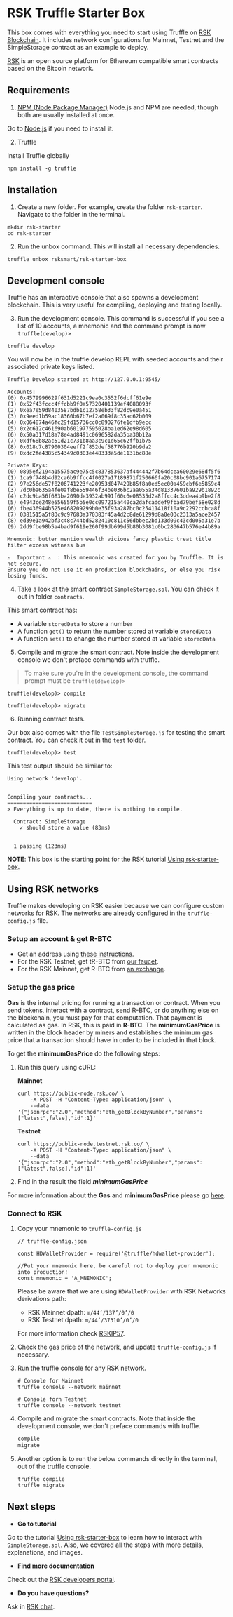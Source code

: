 # RSK Truffle Starter Box

This box comes with everything you need to start using Truffle on [RSK Blockchain](https://developers.rsk.co/rsk/).
It includes network configurations for Mainnet, Testnet and the SimpleStorage contract as an example to deploy.

[RSK](https://www.rsk.co/) is an open source platform for Ethereum compatible smart contracts based on the Bitcoin network.

## Requirements

1. [NPM (Node Package Manager)](https://nodejs.org/en/)
Node.js and NPM are needed, though both are usually installed at once.

Go to [Node.js](https://nodejs.org/en/) if you need to install it.

2. Truffle

Install Truffle globally

```shell
npm install -g truffle
```

## Installation

1. Create a new folder.
For example, create the folder `rsk-starter`.
Navigate to the folder in the terminal.

```shell
mkdir rsk-starter
cd rsk-starter
```

2. Run the unbox command. This will install all necessary dependencies.

```shell
truffle unbox rsksmart/rsk-starter-box
```

## Development console

Truffle has an interactive console that also spawns a development blockchain. This is very useful for compiling, deploying and testing locally.

3. Run the development console. This command is successful if you see a list of 10 accounts, a mnemonic and the command prompt is now `truffle(develop)>`


```shell
truffle develop
```

You will now be in the truffle develop REPL with seeded accounts and their associated private keys listed.

```shell
Truffle Develop started at http://127.0.0.1:9545/

Accounts:
(0) 0x4579996629f631d5221c9ea0c3552f6dcff61e9e
(1) 0x52f43fccc4ffcbb9f0a57320401139ef4088093f
(2) 0xea7e59d8403587bdb1c12758eb33f82dc9e0a451
(3) 0x9eed1b59ac18360b67b7ef2a069f8c35ad62b009
(4) 0x064874a46fc29fd15736cc0c890276fe1dfb9ecc
(5) 0x2c612c461690ab601977595028ba1ed62e98d605
(6) 0x50a317d18a78e4ad8491c0696582da35ba30b12a
(7) 0xdf68b82ac51d21c731b8aa3c9c1d65c62ffb1b75
(8) 0x018c7c87900304eeff2f852def58776b920b9da2
(9) 0xdc2fe4385c54349c0303e448333a5de1131bc88e

Private Keys:
(0) 0895ef2194a15575ac9e75c5c837853637af444442f7b64dcea60029e68df5f6
(1) 1ca9f748b4d92ca6b9ffcc4f0027a17189871f250666fa20c08bc901a6757174
(2) 97e256de57f8206741223fe20953d047429b85f8a0ed5ec00a459cbf6e5859c4
(3) 7dc0ba635a4fe0af8be559446f34be036bc2aa055a34d81337601ba929b1892c
(4) c2dc9ba56f683ba2090de3932ab991f60c6e08535d2a8ffcc4c3ddea4b9be2f8
(5) e4943ce248e556559f5b5e0cc097215a440ca2dafcaddef9fbad79bef58e028d
(6) fbe436944b525e468209299b0e35f93a287bc0c25411418f10a9c2292ccbca8f
(7) 0381515a5f83c9c97683a370383f45a4d2c8de61299d8a0e03c2313a5ace2457
(8) ed39e1a942bf3c48c744bd5282410c811c56dbbec2bd133d09c43cd005a31e7b
(9) 2dd9fbe98b5a4bad9f619e260f99db699d5b80b3081c0bc283647b576e44b89a

Mnemonic: butter mention wealth vicious fancy plastic treat title filter excess witness bus

⚠️  Important ⚠️  : This mnemonic was created for you by Truffle. It is not secure.
Ensure you do not use it on production blockchains, or else you risk losing funds.
```

4. Take a look at the smart contract `SimpleStorage.sol`. You can check it out in folder `contracts`.

This smart contract has:

* A variable `storedData` to store a number
* A function `get()` to return the number stored at variable `storedData`
* A function `set()` to change the number stored at variable `storedData`


5. Compile and migrate the smart contract. Note inside the development console we don't preface commands with truffle.

> To make sure you're in the development console, the command prompt must be `truffle(develop)>`


```shell
truffle(develop)> compile
```

```shell
truffle(develop)> migrate
```

6. Running contract tests.

Our box also comes with the file `TestSimpleStorage.js` for testing the smart contract. You can check it out in the `test` folder.

```shell
truffle(develop)> test
```

This test output should be similar to:

```shell
Using network 'develop'.


Compiling your contracts...
===========================
> Everything is up to date, there is nothing to compile.

  Contract: SimpleStorage
    ✓ should store a value (83ms)


  1 passing (123ms)

```

**NOTE**: This box is the starting point for the RSK tutorial [Using rsk-starter-box](https://developers.rsk.co/tutorials/truffle-boxes/rsk-starter-box/).

## Using RSK networks

Truffle makes developing on RSK easier because we can configure custom networks for RSK. The networks are already configured in the `truffle-config.js` file.

### Setup an account & get R-BTC

- Get an address using [these instructions](https://developers.rsk.co/rsk/architecture/account-based/ "Account Based RSK Addresses - RSK Developers Portal").
- For the RSK Testnet, get tR-BTC from [our faucet](https://faucet.testnet.rsk.co/).
- For the RSK Mainnet, get R-BTC from [an exchange](https://www.rsk.co/#exchanges-rsk).

### Setup the gas price

**Gas** is the internal pricing for running a transaction or contract. When you send tokens, interact with a contract, send R-BTC, or do anything else on the blockchain, you must pay for that computation. That payment is calculated as gas. In RSK, this is paid in **R-BTC**.
The **minimumGasPrice** is written in the block header by miners and establishes the minimum gas price that a transaction should have in order to be included in that block.

To get the **minimumGasPrice** do the following steps:
1. Run this query using cURL:

    **Mainnet**

    ```shell
    curl https://public-node.rsk.co/ \
        -X POST -H "Content-Type: application/json" \
        --data '{"jsonrpc":"2.0","method":"eth_getBlockByNumber","params":["latest",false],"id":1}'
    ```

    **Testnet**

    ```shell
    curl https://public-node.testnet.rsk.co/ \
        -X POST -H "Content-Type: application/json" \
        --data '{"jsonrpc":"2.0","method":"eth_getBlockByNumber","params":["latest",false],"id":1}'
    ```

2. Find in the result the field **_minimumGasPrice_**

For more information about the **Gas** and **minimumGasPrice** please go [here](https://developers.rsk.co/rsk/rbtc/gas/ "Gas - RSK Developers Portal").

### Connect to RSK

1. Copy your mnemonic to `truffle-config.js`

    ```
    // truffle-config.json

    const HDWalletProvider = require('@truffle/hdwallet-provider');

    //Put your mnemonic here, be careful not to deploy your mnemonic into production!
    const mnemonic = 'A_MNEMONIC';
    ```
    Please be aware that we are using `HDWalletProvider` with RSK Networks derivations path:
    - RSK Mainnet dpath: `m/44’/137’/0’/0`
    - RSK Testnet dpath: `m/44’/37310’/0’/0`

    For more information check [RSKIP57](https://github.com/rsksmart/RSKIPs/blob/master/IPs/RSKIP57.md).

2. Check the gas price of the network, and update `truffle-config.js` if necessary.

3. Run the truffle console for any RSK network.

    ```shell
    # Console for Mainnet
    truffle console --network mainnet

    # Console forn Testnet
    truffle console --network testnet
    ```

4. Compile and migrate the smart contracts. Note that inside the development console, we don't preface commands with truffle.

    ```javascript
    compile
    migrate
    ```

5. Another option is to run the below commands directly in the terminal, out of the truffle console.

    ```shell
    truffle compile
    truffle migrate
    ```

## Next steps

- **Go to tutorial**

Go to the tutorial [Using rsk-starter-box](https://developers.rsk.co/tutorials/truffle-boxes/rsk-starter-box/) to learn how to interact with `SimpleStorage.sol`. Also, we covered all the steps with more details, explanations, and images.

- **Find more documentation**

Check out the [RSK developers portal](https://developers.rsk.co/).

- **Do you have questions?**

Ask in [RSK chat](https://gitter.im/rsksmart/getting-started).
